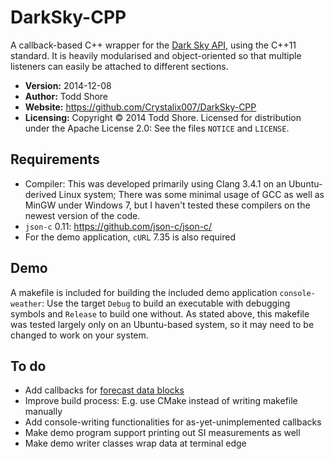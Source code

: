 DarkSky-CPP
==============

A callback-based C++ wrapper for the [Dark Sky API](https://darksky.net/dev), using the C++11 standard. It is heavily modularised and object-oriented so that multiple listeners can easily be attached to different sections.

* **Version:** 2014-12-08
* **Author:** Todd Shore
* **Website:** https://github.com/Crystalix007/DarkSky-CPP
* **Licensing:** Copyright &copy; 2014 Todd Shore. Licensed for distribution under the Apache License 2.0: See the files `NOTICE` and `LICENSE`.

Requirements
---------------------------
* Compiler: This was developed primarily using Clang 3.4.1 on an Ubuntu-derived Linux system; There was some minimal usage of GCC as well as MinGW under Windows 7, but I haven't tested these compilers on the newest version of the code.
* `json-c` 0.11: https://github.com/json-c/json-c/
* For the demo application, `cURL` 7.35 is also required

Demo
---------------------------
A makefile is included for building the included demo application `console-weather`: Use the target `Debug` to build an executable with debugging symbols and `Release` to build one without. As stated above, this makefile was tested largely only on an Ubuntu-based system, so it may need to be changed to work on your system.


To do
---------------------------
* Add callbacks for [forecast data blocks](https://darksky.net/dev/docs#data-block-object)
* Improve build process: E.g. use CMake instead of writing makefile manually
* Add console-writing functionalities for as-yet-unimplemented callbacks
* Make demo program support printing out SI measurements as well
* Make demo writer classes wrap data at terminal edge
